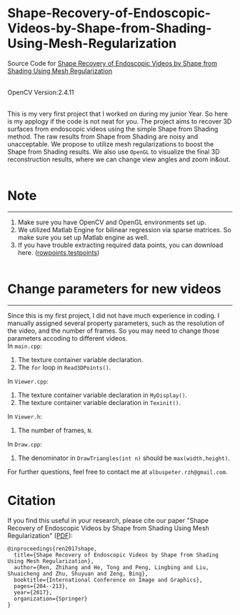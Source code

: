 # Shape-Recovery-of-Endoscopic-Videos-by-Shape-from-Shading-Using-Mesh-Regularization

Source Code for [Shape Recovery of Endoscopic Videos by Shape from Shading Using Mesh Regularization](https://albuspeter.github.io/projects/Shape-Recovery/icig_2017_sfs_mesh_deformation.pdf) <br> <br>

OpenCV Version:2.4.11<br><br>

This is my very first project that I worked on during my junior Year. So here is my applogy if the code is not neat for you. The project aims to recover 3D surfaces from endoscopic videos using the simple Shape from Shading method. The raw results from Shape from Shading are noisy and unacceptable. We propose to utilize mesh regularizations to boost the Shape from Shading results. We also use `OpenGL` to visualize the final 3D reconstruction results, where we can change view angles and zoom in&out. <br><br>

# Note
-----
1. Make sure you have OpenCV and OpenGL environments set up.<br>
2. We utilized Matlab Engine for bilinear regression via sparse matrices. So make sure you set up Matlab engine as well.
3. If you have trouble extracting required data points, you can download here. ([rowpoints](https://drive.google.com/file/d/1_qHVf_1sVthQJFUmJ_D5jPsLB9D0sjHS/view?usp=sharing),[testpoints](https://drive.google.com/file/d/1aNigDMbydL_hFyIVjFrDn-jar0lgKALp/view?usp=sharing))<br><br>

# Change parameters for new videos
----
Since this is my first project, I did not have much experience in coding. I manually assigned several property parameters, such as the resolution of the video, and the number of frames. So you may need to change those parameters accoding to different videos. <br>
In `main.cpp`:<br>
1. The texture container variable declaration.
2. The `for` loop in `Read3DPoints()`.

In `Viewer.cpp`:<br>
1. The texture container variable declaration in `MyDisplay()`.
2. The texture container variable declaration in `Texinit()`.

In `Viewer.h`:<br>
1. The number of frames, `N`.

In `Draw.cpp`:<br>
1. The denominator in `DrawTriangles(int n)` should be `max(width,height)`.

For further questions, feel free to contact me at `albuspeter.rzh@gmail.com`.<br>

# Citation
If you find this useful in your research, please cite our paper "Shape Recovery of Endoscopic Videos by Shape from Shading Using Mesh Regularization" ([PDF](https://albuspeter.github.io/projects/Shape-Recovery/icig_2017_sfs_mesh_deformation.pdf)):
~~~
@inproceedings{ren2017shape,
  title={Shape Recovery of Endoscopic Videos by Shape from Shading Using Mesh Regularization},
  author={Ren, Zhihang and He, Tong and Peng, Lingbing and Liu, Shuaicheng and Zhu, Shuyuan and Zeng, Bing},
  booktitle={International Conference on Image and Graphics},
  pages={204--213},
  year={2017},
  organization={Springer}
}
~~~
